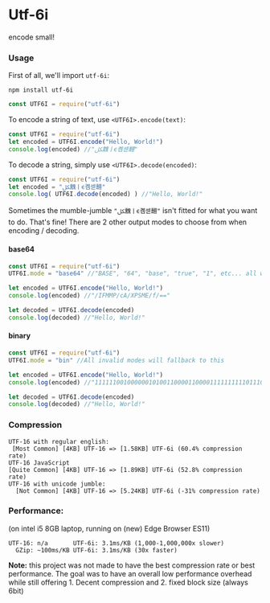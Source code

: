 # Utf-6i
encode small!

### Usage
First of all, we'll import `utf-6i`:
```
npm install utf-6i
```
```js
const UTF6I = require("utf-6i")
```
To encode a string of text, use `<UTF6I>.encode(text)`:
```js
const UTF6I = require("utf-6i")
let encoded = UTF6I.encode("Hello, World!")
console.log(encoded) //"ﲁ䰰ￜϵ콈섿翿"
```
To decode a string, simply use `<UTF6I>.decode(encoded)`:
```js
const UTF6I = require("utf-6i")
let encoded = "ﲁ䰰ￜϵ콈섿翿"
console.log( UTF6I.decode(encoded) ) //"Hello, World!"
```
Sometimes the mumble-jumble `"ﲁ䰰ￜϵ콈섿翿"` isn't fitted for what you want to do. That's fine! There are 2 other output modes to choose from when encoding / decoding.
#### base64
```js
const UTF6I = require("utf-6i")
UTF6I.mode = "base64" //"BASE", "64", "base", "true", "1", etc... all work also

let encoded = UTF6I.encode("Hello, World!")
console.log(encoded) //"/IFMMP/cA/XPSME/f/=="

let decoded = UTF6I.decode(encoded)
console.log(decoded) //"Hello, World!"
```
#### binary
```js
const UTF6I = require("utf-6i")
UTF6I.mode = "bin" //All invalid modes will fallback to this

let encoded = UTF6I.encode("Hello, World!")
console.log(encoded) //"111111001000000101001100001100001111111111011100000000111111010111001111010010001100000100111111011111"

let decoded = UTF6I.decode(encoded)
console.log(decoded) //"Hello, World!"
```
### Compression
```
UTF-16 with regular english:
 [Most Common] [4KB] UTF-16 => [1.58KB] UTF-6i (60.4% compression rate)
UTF-16 JavaScript
[Quite Common] [4KB] UTF-16 => [1.89KB] UTF-6i (52.8% compression rate)
UTF-16 with unicode jumble:
  [Not Common] [4KB] UTF-16 => [5.24KB] UTF-6i (-31% compression rate)
```
### Performance:
(on intel i5 8GB laptop, running on (new) Edge Browser ES11)
```
UTF-16: n/a       UTF-6i: 3.1ms/KB (1,000-1,000,000x slower)
  GZip: ~100ms/KB UTF-6i: 3.1ms/KB (30x faster)
```
 **Note:** this project was not made to have the best compression rate or best performance. The goal was to have an overall low performance overhead while still offering 1. Decent compression and 2. fixed block size (always 6bit)

